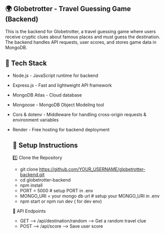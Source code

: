 ## 🌍 Globetrotter - Travel Guessing Game (Backend)
This is the backend for Globetrotter, a travel guessing game where users receive cryptic clues about famous places and must guess the destination. The backend handles API requests, user scores, and stores game data in MongoDB.

## 🚀 Tech Stack
- Node.js - JavaScript runtime for backend
- Express.js - Fast and lightweight API framework
- MongoDB Atlas - Cloud database
- Mongoose - MongoDB Object Modeling tool
- Cors & dotenv - Middleware for handling cross-origin requests & environment variables
- Render - Free hosting for backend deployment

  ## 🔧 Setup Instructions

  1️⃣ Clone the Repository
    -  git clone https://github.com/YOUR_USERNAME/globetrotter-backend.git
    -  cd globetrotter-backend
    -  npm install
    -  PORT = 5000  # setup PORT in .env
    -  MONGO_URI = your mongo db url # setup your MONGO_URI in .env
    -  npm start or npm run dev ( for dev env)


  📌 API Endpoints
    - GET --> /api/destination/random --> Get a random travel clue
    - POST --> /api/score --> Save user score 

  
